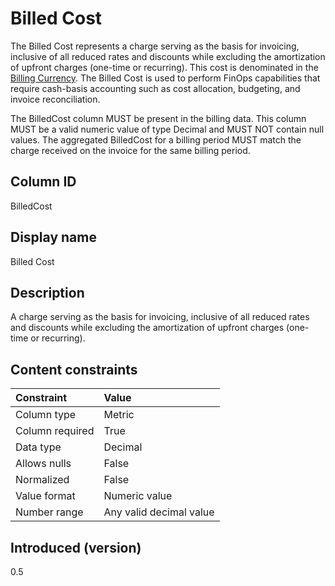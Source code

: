 # Billed Cost

The Billed Cost represents a charge serving as the basis for invoicing, inclusive of all reduced rates and discounts while excluding the amortization of upfront charges (one-time or recurring). This cost is denominated in the [Billing Currency](#billingcurrency). The Billed Cost is used to perform FinOps capabilities that require cash-basis accounting such as cost allocation, budgeting, and invoice reconciliation.

The BilledCost column MUST be present in the billing data. This column MUST be a valid numeric value of type Decimal and MUST NOT contain null values. The aggregated BilledCost for a billing period MUST match the charge received on the invoice for the same billing period.

## Column ID

BilledCost

## Display name

Billed Cost

## Description

A charge serving as the basis for invoicing, inclusive of all reduced rates and discounts while excluding the amortization of upfront charges (one-time or recurring).

## Content constraints

| Constraint      | Value                   |
| :-------------- | :---------------------- |
| Column type     | Metric                  |
| Column required | True                    |
| Data type       | Decimal                 |
| Allows nulls    | False                   |
| Normalized      | False                   |
| Value format    | Numeric value           |
| Number range    | Any valid decimal value |

## Introduced (version)

0.5
